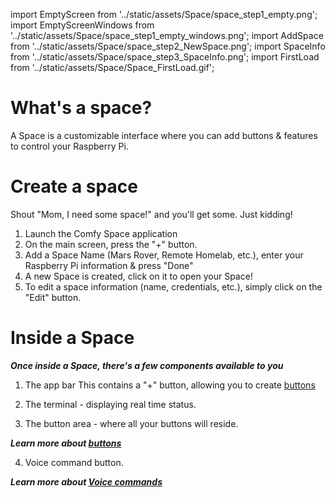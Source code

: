 import EmptyScreen from '../static/assets/Space/space_step1_empty.png';
import EmptyScreenWindows from '../static/assets/Space/space_step1_empty_windows.png';
import AddSpace from '../static/assets/Space/space_step2_NewSpace.png';
import SpaceInfo from '../static/assets/Space/space_step3_SpaceInfo.png';
import FirstLoad from '../static/assets/Space/Space_FirstLoad.gif';

# What's a space?

A Space is a customizable interface where you can add buttons & features to control your Raspberry Pi. 

# Create a space

Shout "Mom, I need some space!" and you'll get some. Just kidding!

1. Launch the Comfy Space application
2. On the main screen, press the "+" button.
3. Add a Space Name (Mars Rover, Remote Homelab, etc.), enter your Raspberry Pi information & press "Done"
4. A new Space is created, click on it to open your Space!
5. To edit a space information (name, credentials, etc.), simply click on the "Edit" button.

# Inside a Space
***Once inside a Space, there's a few components available to you***
1. The app bar
This contains a "+" button, allowing you to create <a href="/doc/#Button"> buttons </a>

2. The terminal - displaying real time status.

3. The button area - where all your buttons will reside.

***Learn more about <a href="/doc/#Button"> buttons </a>***

4. Voice command button.

***Learn more about <a href="/doc/#OtherButtons"> Voice commands </a>***



